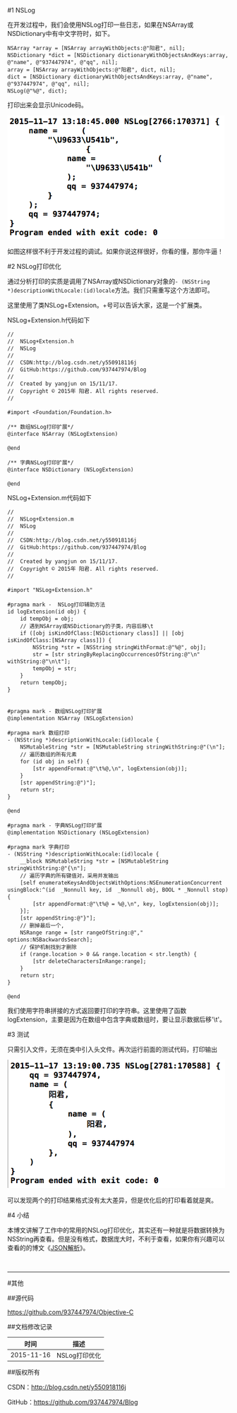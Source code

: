 #1 NSLog

在开发过程中，我们会使用NSLog打印一些日志，如果在NSArray或NSDictionary中有中文字符时，如下。

```objc
NSArray *array = [NSArray arrayWithObjects:@"阳君", nil];
NSDictionary *dict = [NSDictionary dictionaryWithObjectsAndKeys:array, @"name", @"937447974", @"qq", nil];
array = [NSArray arrayWithObjects:@"阳君", dict, nil];
dict = [NSDictionary dictionaryWithObjectsAndKeys:array, @"name", @"937447974", @"qq", nil];
NSLog(@"%@", dict);
```

打印出来会显示Unicode码。

![](https://raw.githubusercontent.com/937447974/Blog/master/Resources/2015111701.png)

如图这样很不利于开发过程的调试。如果你说这样很好，你看的懂，那你牛逼！

#2 NSLog打印优化

通过分析打印的实质是调用了NSArray或NSDictionary对象的`- (NSString *)descriptionWithLocale:(id)locale`方法。我们只需重写这个方法即可。

这里使用了类NSLog+Extension。+号可以告诉大家，这是一个扩展类。

NSLog+Extension.h代码如下

```objc
//
//  NSLog+Extension.h
//  NSLog
//
//  CSDN:http://blog.csdn.net/y550918116j
//  GitHub:https://github.com/937447974/Blog
//
//  Created by yangjun on 15/11/17.
//  Copyright © 2015年 阳君. All rights reserved.
//

#import <Foundation/Foundation.h>

/** 数组NSLog打印扩展*/
@interface NSArray (NSLogExtension)

@end

/** 字典NSLog打印扩展*/
@interface NSDictionary (NSLogExtension)

@end
```

NSLog+Extension.m代码如下

```objc
//
//  NSLog+Extension.m
//  NSLog
//
//  CSDN:http://blog.csdn.net/y550918116j
//  GitHub:https://github.com/937447974/Blog
//
//  Created by yangjun on 15/11/17.
//  Copyright © 2015年 阳君. All rights reserved.
//

#import "NSLog+Extension.h"

#pragma mark -  NSLog打印辅助方法
id logExtension(id obj) {
    id tempObj = obj;
    // 遇到NSArray或NSDictionary的子类，内容后移\t
    if ([obj isKindOfClass:[NSDictionary class]] || [obj isKindOfClass:[NSArray class]]) {
        NSString *str = [NSString stringWithFormat:@"%@", obj];
        str = [str stringByReplacingOccurrencesOfString:@"\n" withString:@"\n\t"];
        tempObj = str;
    }
    return tempObj;
}


#pragma mark - 数组NSLog打印扩展
@implementation NSArray (NSLogExtension)

#pragma mark 数组打印
- (NSString *)descriptionWithLocale:(id)locale {
    NSMutableString *str = [NSMutableString stringWithString:@"(\n"];
    // 遍历数组的所有元素
    for (id obj in self) {
        [str appendFormat:@"\t%@,\n", logExtension(obj)];
    }
    [str appendString:@")"];
    return str;
}

@end

#pragma mark - 字典NSLog打印扩展
@implementation NSDictionary (NSLogExtension)

#pragma mark 字典打印
- (NSString *)descriptionWithLocale:(id)locale {
    __block NSMutableString *str = [NSMutableString stringWithString:@"{\n"];
    // 遍历字典的所有键值对，采用并发输出
    [self enumerateKeysAndObjectsWithOptions:NSEnumerationConcurrent usingBlock:^(id  _Nonnull key, id  _Nonnull obj, BOOL * _Nonnull stop) {
        [str appendFormat:@"\t%@ = %@,\n", key, logExtension(obj)];
    }];
    [str appendString:@"}"];
    // 删掉最后一个,
    NSRange range = [str rangeOfString:@"," options:NSBackwardsSearch];
    // 保护机制找到才删除
    if (range.location > 0 && range.location < str.length) {
        [str deleteCharactersInRange:range];
    }
    return str;
}

@end
```

我们使用字符串拼接的方式返回要打印的字符串。这里使用了函数logExtension，主要是因为在数组中包含字典或数组时，要让显示数据后移'\t'。

#3 测试

只需引入文件，无须在类中引入头文件。再次运行前面的测试代码，打印输出

![](https://raw.githubusercontent.com/937447974/Blog/master/Resources/2015111702.png)

可以发现两个的打印结果格式没有太大差异，但是优化后的打印看着就是爽。

#4 小结

本博文讲解了工作中的常用的NSLog打印优化，其实还有一种就是将数据转换为NSString再查看。但是没有格式，数据庞大时，不利于查看，如果你有兴趣可以查看的的博文《[JSON解析](http://blog.csdn.net/y550918116j/article/details/49002701)》。

&#160;

----------

#其他

##源代码

https://github.com/937447974/Objective-C

##文档修改记录

| 时间 | 描述 |
| ---- | ---- |
| 2015-11-16 | NSLog打印优化 |

##版权所有

CSDN：http://blog.csdn.net/y550918116j

GitHub：https://github.com/937447974/Blog